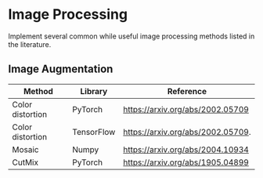# Image Processing
Implement several common while useful image processing methods listed in the literature.

## Image Augmentation

Method           |Library                 |Reference                           |
---------------- |------------------------|------------------------------------|
Color distortion |PyTorch                 |https://arxiv.org/abs/2002.05709    |
Color distortion |TensorFlow              |https://arxiv.org/abs/2002.05709.   |
Mosaic           |Numpy                   |https://arxiv.org/abs/2004.10934    |
CutMix           |PyTorch                 |https://arxiv.org/abs/1905.04899    |
